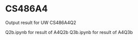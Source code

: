 # CS486A4
Output result for UW CS486A4Q2

Q2b.ipynb for result of A4Q2b
Q3b.ipynb for result of A4Q3b
